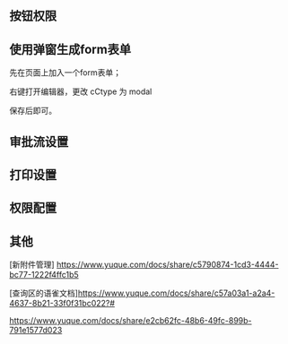 ## 按钮权限









## 使用弹窗生成form表单

先在页面上加入一个form表单；

右键打开编辑器，更改 cCtype 为 modal

保存后即可。





## 审批流设置





## 打印设置



## 权限配置







## 其他

 [新附件管理] https://www.yuque.com/docs/share/c5790874-1cd3-4444-bc77-1222f4ffc1b5



[查询区的语雀文档]https://www.yuque.com/docs/share/c57a03a1-a2a4-4637-8b21-33f0f31bc022?#

https://www.yuque.com/docs/share/e2cb62fc-48b6-49fc-899b-791e1577d023









